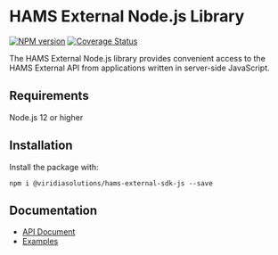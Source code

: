 # HAMS External Node.js Library #

[![NPM version][npm-version-image]][npm-url] [![Coverage Status][test-coverage-image]][test-coverage-url]

The HAMS External Node.js library provides convenient access to the HAMS External API from applications written in server-side JavaScript.

## Requirements ##

Node.js 12 or higher

## Installation ##

Install the package with:

```
npm i @viridiasolutions/hams-external-sdk-js --save
```

## Documentation ##
 * [API Document](https://viridiasolutions.github.io/hams-external-sdk-js/)
 * [Examples](examples/)

[npm-url]: https://www.npmjs.com/package/@viridiasolutions/hams-external-sdk-js
[npm-version-image]: https://badge.fury.io/js/@viridiasolutions%2Fhams-external-sdk-js.svg

[test-coverage-url]: https://app.codecov.io/gh/viridiasolutions/hams-external-sdk-js
[test-coverage-image]: https://app.codecov.io/gh/viridiasolutions/hams-external-sdk-js/branch/master/graph/badge.svg